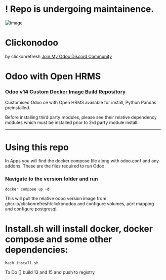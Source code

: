 # ! Repo is undergoing maintainence.

![image](https://user-images.githubusercontent.com/72121107/114523314-789a0100-9c44-11eb-996a-47d8224635c7.png)

# Clickonodoo

by clickonrefresh
[Join My Odoo Discord Community](https://discord.gg/46kKJ5VeHt)

# Odoo with Open HRMS 

### [Odoo v14 Custom Docker Image Build Repository](https://github.com/clickonrefresh/clickonodoo/pkgs/container/clickonodoo)

Customised Odoo ce with Open HRMS available for install, Python Pandas preinstalled.

Before installing third party modules, please see their relative dependency modules which must be installed prior to 3rd party module install.

---

# Using this repo
In Apps you will find the docker compose file along with odoo.conf and any addons. These are the files required to run Odoo.

### Navigate to the version folder and run

```
docker compose up -d
```

This will pull the relative odoo version image from ghcr.io/clickonrefresh/clickonodoo and configure volumes, port mapping and configure postgresql.


# Install.sh will install docker, docker compose and some other dependencies:


```
bash install.sh 
```





<!-- # How to update this image via Dockerfile

Make sure your Dockerfile, entrypoint.sh, odoo.conf and wait-for-psql.py files are up to date with the latest (official Odoo docker repo)[https://github.com/odoo/docker]

## The following customizations must be included in the following files for customization:

### Dockerfile

```
python3-pandas \
```

...
....
...

# How to use this repo image

## Login to your respective container registry

`docker login <registry url>`

## Change directory into the Dockerfile location

`cd DockerBuild/14.0/`

## Build the image from the Dockerfile

`docker build -t ghcr.io/clickonrefresh/clickonodoo .`

### where -t is to tag the image, default is latest or main depending on container registry.

### the period at the end of the line is to specify that the Dockerfile be built from the current file path.

## Build the image with a different tag

`docker build -t ghcr.io/clickonrefresh/clickonodoo:dev .`
`docker build -t ghcr.io/clickonrefresh/clickonodoo:staging .`
`docker build -t ghcr.io/clickonrefresh/clickonodoo:14.0 .`

#### and so on

## Finally push your changes to the registry

`docker push ghcr.io/clickonrefresh/clickonodoo`
fails with bad credential setup

# How to scaffold a new app using docker

## Enter the container

`docker exec -u root -it <containerID> /bin/bash`

## Inside the container, run

`/usr/bin/odoo scaffold <yourappname> /mnt/extra-addons`

### If you have used this repo to create an app then your newly creted app will appear in the project folders under odo/addons. This external path has been mapped to /mnt/extra-addons inside the container.

## Now change the file permissions to allow editing

`sudo chown -R $USER:$USER <yourappname>` -->

<!-- https://docs.docker.com/engine/reference/commandline/login/#credentials-store -->

To Do
[] build 13 and 15 and push to registry